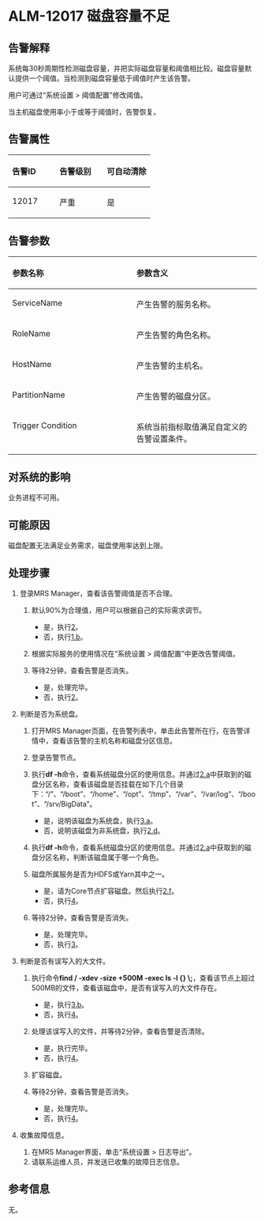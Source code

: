# ALM-12017 磁盘容量不足<a name="ZH-CN_TOPIC_0093195030"></a>

## 告警解释<a name="zh-cn_topic_0035498391_section33728370102144"></a>

系统每30秒周期性检测磁盘容量，并把实际磁盘容量和阈值相比较。磁盘容量默认提供一个阈值。当检测到磁盘容量低于阈值时产生该告警。

用户可通过“系统设置 \> 阈值配置”修改阈值。

当主机磁盘使用率小于或等于阈值时，告警恢复。

## 告警属性<a name="zh-cn_topic_0035498391_section12259062102156"></a>

<a name="zh-cn_topic_0035498391_table29900204102139"></a>
<table><thead align="left"><tr id="zh-cn_topic_0035498391_row23378999102139"><th class="cellrowborder" valign="top" width="33.33333333333333%" id="mcps1.1.4.1.1"><p id="zh-cn_topic_0035498391_p14650739102139"><a name="zh-cn_topic_0035498391_p14650739102139"></a><a name="zh-cn_topic_0035498391_p14650739102139"></a><strong id="zh-cn_topic_0035498391_b64747794102139"><a name="zh-cn_topic_0035498391_b64747794102139"></a><a name="zh-cn_topic_0035498391_b64747794102139"></a>告警ID</strong></p>
</th>
<th class="cellrowborder" valign="top" width="33.33333333333333%" id="mcps1.1.4.1.2"><p id="zh-cn_topic_0035498391_p10079948102139"><a name="zh-cn_topic_0035498391_p10079948102139"></a><a name="zh-cn_topic_0035498391_p10079948102139"></a><strong id="zh-cn_topic_0035498391_b23610674102139"><a name="zh-cn_topic_0035498391_b23610674102139"></a><a name="zh-cn_topic_0035498391_b23610674102139"></a>告警级别</strong></p>
</th>
<th class="cellrowborder" valign="top" width="33.33333333333333%" id="mcps1.1.4.1.3"><p id="zh-cn_topic_0035498391_p33416452102139"><a name="zh-cn_topic_0035498391_p33416452102139"></a><a name="zh-cn_topic_0035498391_p33416452102139"></a><strong id="zh-cn_topic_0035498391_b32312619102139"><a name="zh-cn_topic_0035498391_b32312619102139"></a><a name="zh-cn_topic_0035498391_b32312619102139"></a>可自动清除</strong></p>
</th>
</tr>
</thead>
<tbody><tr id="zh-cn_topic_0035498391_row22378115102139"><td class="cellrowborder" valign="top" width="33.33333333333333%" headers="mcps1.1.4.1.1 "><p id="zh-cn_topic_0035498391_p688022102139"><a name="zh-cn_topic_0035498391_p688022102139"></a><a name="zh-cn_topic_0035498391_p688022102139"></a>12017</p>
</td>
<td class="cellrowborder" valign="top" width="33.33333333333333%" headers="mcps1.1.4.1.2 "><p id="zh-cn_topic_0035498391_p55729830102139"><a name="zh-cn_topic_0035498391_p55729830102139"></a><a name="zh-cn_topic_0035498391_p55729830102139"></a>严重</p>
</td>
<td class="cellrowborder" valign="top" width="33.33333333333333%" headers="mcps1.1.4.1.3 "><p id="zh-cn_topic_0035498391_p17822362102139"><a name="zh-cn_topic_0035498391_p17822362102139"></a><a name="zh-cn_topic_0035498391_p17822362102139"></a>是</p>
</td>
</tr>
</tbody>
</table>

## 告警参数<a name="zh-cn_topic_0035498391_section6282523010223"></a>

<a name="zh-cn_topic_0035498391_table40491443102139"></a>
<table><thead align="left"><tr id="zh-cn_topic_0035498391_row24645368102139"><th class="cellrowborder" valign="top" width="50%" id="mcps1.1.3.1.1"><p id="zh-cn_topic_0035498391_p50117754102139"><a name="zh-cn_topic_0035498391_p50117754102139"></a><a name="zh-cn_topic_0035498391_p50117754102139"></a><strong id="zh-cn_topic_0035498391_b48406608102139"><a name="zh-cn_topic_0035498391_b48406608102139"></a><a name="zh-cn_topic_0035498391_b48406608102139"></a>参数名称</strong></p>
</th>
<th class="cellrowborder" valign="top" width="50%" id="mcps1.1.3.1.2"><p id="zh-cn_topic_0035498391_p28621152102139"><a name="zh-cn_topic_0035498391_p28621152102139"></a><a name="zh-cn_topic_0035498391_p28621152102139"></a><strong id="zh-cn_topic_0035498391_b56263781102139"><a name="zh-cn_topic_0035498391_b56263781102139"></a><a name="zh-cn_topic_0035498391_b56263781102139"></a>参数含义</strong></p>
</th>
</tr>
</thead>
<tbody><tr id="zh-cn_topic_0035498391_row36611985102139"><td class="cellrowborder" valign="top" width="50%" headers="mcps1.1.3.1.1 "><p id="zh-cn_topic_0035498391_p12780810102139"><a name="zh-cn_topic_0035498391_p12780810102139"></a><a name="zh-cn_topic_0035498391_p12780810102139"></a>ServiceName</p>
</td>
<td class="cellrowborder" valign="top" width="50%" headers="mcps1.1.3.1.2 "><p id="zh-cn_topic_0035498391_p28612724102139"><a name="zh-cn_topic_0035498391_p28612724102139"></a><a name="zh-cn_topic_0035498391_p28612724102139"></a>产生告警的服务名称。</p>
</td>
</tr>
<tr id="zh-cn_topic_0035498391_row56187931102139"><td class="cellrowborder" valign="top" width="50%" headers="mcps1.1.3.1.1 "><p id="zh-cn_topic_0035498391_p54928561102139"><a name="zh-cn_topic_0035498391_p54928561102139"></a><a name="zh-cn_topic_0035498391_p54928561102139"></a>RoleName</p>
</td>
<td class="cellrowborder" valign="top" width="50%" headers="mcps1.1.3.1.2 "><p id="zh-cn_topic_0035498391_p20028427102139"><a name="zh-cn_topic_0035498391_p20028427102139"></a><a name="zh-cn_topic_0035498391_p20028427102139"></a>产生告警的角色名称。</p>
</td>
</tr>
<tr id="zh-cn_topic_0035498391_row46038117102139"><td class="cellrowborder" valign="top" width="50%" headers="mcps1.1.3.1.1 "><p id="zh-cn_topic_0035498391_p38100001102139"><a name="zh-cn_topic_0035498391_p38100001102139"></a><a name="zh-cn_topic_0035498391_p38100001102139"></a>HostName</p>
</td>
<td class="cellrowborder" valign="top" width="50%" headers="mcps1.1.3.1.2 "><p id="zh-cn_topic_0035498391_p66201237102139"><a name="zh-cn_topic_0035498391_p66201237102139"></a><a name="zh-cn_topic_0035498391_p66201237102139"></a>产生告警的主机名。</p>
</td>
</tr>
<tr id="zh-cn_topic_0035498391_row58940228102139"><td class="cellrowborder" valign="top" width="50%" headers="mcps1.1.3.1.1 "><p id="zh-cn_topic_0035498391_p9429184102139"><a name="zh-cn_topic_0035498391_p9429184102139"></a><a name="zh-cn_topic_0035498391_p9429184102139"></a>PartitionName</p>
</td>
<td class="cellrowborder" valign="top" width="50%" headers="mcps1.1.3.1.2 "><p id="zh-cn_topic_0035498391_p25566473102139"><a name="zh-cn_topic_0035498391_p25566473102139"></a><a name="zh-cn_topic_0035498391_p25566473102139"></a>产生告警的磁盘分区。</p>
</td>
</tr>
<tr id="zh-cn_topic_0035498391_row28771670102139"><td class="cellrowborder" valign="top" width="50%" headers="mcps1.1.3.1.1 "><p id="zh-cn_topic_0035498391_p48803900102139"><a name="zh-cn_topic_0035498391_p48803900102139"></a><a name="zh-cn_topic_0035498391_p48803900102139"></a>Trigger Condition</p>
</td>
<td class="cellrowborder" valign="top" width="50%" headers="mcps1.1.3.1.2 "><p id="zh-cn_topic_0035498391_p60801827102139"><a name="zh-cn_topic_0035498391_p60801827102139"></a><a name="zh-cn_topic_0035498391_p60801827102139"></a>系统当前指标取值满足自定义的告警设置条件。</p>
</td>
</tr>
</tbody>
</table>

## 对系统的影响<a name="zh-cn_topic_0035498391_section14307814102210"></a>

业务进程不可用。

## 可能原因<a name="zh-cn_topic_0035498391_section21983945102215"></a>

磁盘配置无法满足业务需求，磁盘使用率达到上限。

## 处理步骤<a name="zh-cn_topic_0035498391_section43305119102220"></a>

1.  登录MRS Manager，查看该告警阈值是否不合理。
    1.  默认90%为合理值，用户可以根据自己的实际需求调节。
        -   是，执行[2](#zh-cn_topic_0035498391_li1589085510271)。
        -   否，执行[1.b](#zh-cn_topic_0035498391_li39303074103210)。

    2.  <a name="zh-cn_topic_0035498391_li39303074103210"></a>根据实际服务的使用情况在“系统设置 \> 阈值配置”中更改告警阈值。
    3.  等待2分钟，查看告警是否消失。
        -   是，处理完毕。
        -   否，执行[2](#zh-cn_topic_0035498391_li1589085510271)。


2.  <a name="zh-cn_topic_0035498391_li1589085510271"></a>判断是否为系统盘。
    1.  <a name="zh-cn_topic_0035498391_li4203435103158"></a>打开MRS Manager页面，在告警列表中，单击此告警所在行，在告警详情中，查看该告警的主机名称和磁盘分区信息。
    2.  登录告警节点。
    3.  执行**df -h**命令，查看系统磁盘分区的使用信息。并通过[2.a](#zh-cn_topic_0035498391_li4203435103158)中获取到的磁盘分区名称，查看该磁盘是否挂载在如下几个目录下：“/”、“/boot”、“/home”、“/opt”、“/tmp”、“/var”、“/var/log”、“/boot”、“/srv/BigData”。
        -   是，说明该磁盘为系统盘，执行[3.a](#zh-cn_topic_0035498391_li3904890010377)。
        -   否，说明该磁盘为非系统盘，执行[2.d](#zh-cn_topic_0035498391_li22825392103158)。

    4.  <a name="zh-cn_topic_0035498391_li22825392103158"></a>执行**df -h**命令，查看系统磁盘分区的使用信息。并通过[2.a](#zh-cn_topic_0035498391_li4203435103158)中获取到的磁盘分区名称，判断该磁盘属于哪一个角色。
    5.  磁盘所属服务是否为HDFS或Yarn其中之一。
        -   是，请为Core节点扩容磁盘。然后执行[2.f](#zh-cn_topic_0035498391_li23401589103652)。
        -   否，执行[4](#zh-cn_topic_0035498391_li32413777102351)。

    6.  <a name="zh-cn_topic_0035498391_li23401589103652"></a>等待2分钟，查看告警是否消失。
        -   是，处理完毕。
        -   否，执行[3](#zh-cn_topic_0035498391_li1854606410341)。


3.  <a name="zh-cn_topic_0035498391_li1854606410341"></a>判断是否有误写入的大文件。
    1.  <a name="zh-cn_topic_0035498391_li3904890010377"></a>执行命令**find / -xdev -size +500M -exec ls -l \{\} \\;**，查看该节点上超过500MB的文件，查看该磁盘中，是否有误写入的大文件存在。
        -   是，执行[3.b](#zh-cn_topic_0035498391_li65656242103715)。
        -   否，执行[4](#zh-cn_topic_0035498391_li32413777102351)。

    2.  <a name="zh-cn_topic_0035498391_li65656242103715"></a>处理该误写入的文件，并等待2分钟，查看告警是否清除。
        -   是，执行完毕。
        -   否，执行[4](#zh-cn_topic_0035498391_li32413777102351)。

    3.  扩容磁盘。
    4.  等待2分钟，查看告警是否消失。
        -   是，处理完毕。
        -   否，执行[4](#zh-cn_topic_0035498391_li32413777102351)。


4.  <a name="zh-cn_topic_0035498391_li32413777102351"></a>收集故障信息。
    1.  在MRS Manager界面，单击“系统设置 \> 日志导出”。
    2.  请联系运维人员，并发送已收集的故障日志信息。


## **参考信息**<a name="zh-cn_topic_0035498391_section13081136172452"></a>

无。

